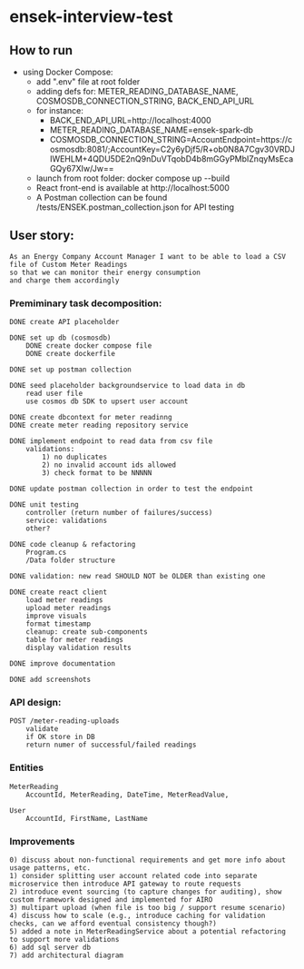 # ensek-interview-test

## How to run
- using Docker Compose:
	- add ".env" file at root folder
	- adding defs for: METER_READING_DATABASE_NAME, COSMOSDB_CONNECTION_STRING, BACK_END_API_URL
	- for instance: 
		- BACK_END_API_URL=http://localhost:4000
		- METER_READING_DATABASE_NAME=ensek-spark-db
		- COSMOSDB_CONNECTION_STRING=AccountEndpoint=https://cosmosdb:8081/;AccountKey=C2y6yDjf5/R+ob0N8A7Cgv30VRDJIWEHLM+4QDU5DE2nQ9nDuVTqobD4b8mGGyPMbIZnqyMsEcaGQy67XIw/Jw==
	- launch from root folder: docker compose up --build
	- React front-end is available at http://localhost:5000
	- A Postman collection can be found /tests/ENSEK.postman_collection.json for API testing

## User story:
	
	As an Energy Company Account Manager I want to be able to load a CSV file of Custom Meter Readings
	so that we can monitor their energy consumption
	and charge them accordingly
	
### Premiminary task decomposition:
		
	DONE create API placeholder
	
	DONE set up db (cosmosdb)
		DONE create docker compose file
		DONE create dockerfile

	DONE set up postman collection

	DONE seed placeholder backgroundservice to load data in db
		read user file
		use cosmos db SDK to upsert user account
	
	DONE create dbcontext for meter readinng
	DONE create meter reading repository service

	DONE implement endpoint to read data from csv file
		validations: 
			1) no duplicates
			2) no invalid account ids allowed
			3) check format to be NNNNN

	DONE update postman collection in order to test the endpoint

	DONE unit testing
		controller (return number of failures/success)
		service: validations
		other?

	DONE code cleanup & refactoring
		Program.cs
		/Data folder structure

	DONE validation: new read SHOULD NOT be OLDER than existing one

	DONE create react client
		load meter readings
		upload meter readings
		improve visuals
		format timestamp
		cleanup: create sub-components
		table for meter readings
		display validation results

	DONE improve documentation
	
	DONE add screenshots
	
### API design:
	
	POST /meter-reading-uploads
		validate
		if OK store in DB
		return numer of successful/failed readings
	
### Entities
	
	MeterReading 
		AccountId, MeterReading, DateTime, MeterReadValue,

	User
		AccountId, FirstName, LastName
	
### Improvements
	0) discuss about non-functional requirements and get more info about usage patterns, etc.
	1) consider splitting user account related code into separate microservice then introduce API gateway to route requests
	2) introduce event sourcing (to capture changes for auditing), show custom framework designed and implemented for AIRO	
	3) multipart upload (when file is too big / support resume scenario)
	4) discuss how to scale (e.g., introduce caching for validation checks, can we afford eventual consistency though?)
	5) added a note in MeterReadingService about a potential refactoring to support more validations
	6) add sql server db
	7) add architectural diagram
	
